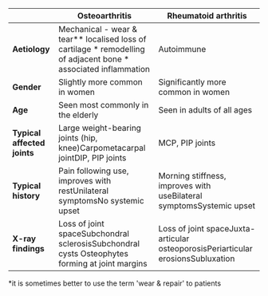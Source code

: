 

|  | **Osteoarthritis** | **Rheumatoid arthritis** |
| --- | --- | --- |
| **Aetiology** | Mechanical \- wear \& tear\** localised loss of cartilage * remodelling of adjacent bone * associated inflammation | Autoimmune |
| **Gender** | Slightly more common in women | Significantly more common in women |
| **Age** | Seen most commonly in the elderly | Seen in adults of all ages |
| **Typical affected joints** | Large weight\-bearing joints (hip, knee)Carpometacarpal jointDIP, PIP joints | MCP, PIP joints |
| **Typical history** | Pain following use, improves with restUnilateral symptomsNo systemic upset | Morning stiffness, improves with useBilateral symptomsSystemic upset |
| **X\-ray findings** | Loss of joint spaceSubchondral sclerosisSubchondral cysts Osteophytes forming at joint margins | Loss of joint spaceJuxta\-articular osteoporosisPeriarticular erosionsSubluxation |

  
\*it is sometimes better to use the term 'wear \& repair' to patients